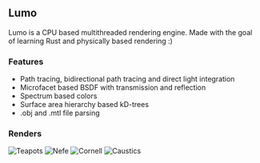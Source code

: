 ## Lumo
Lumo is a CPU based multithreaded rendering engine. Made with the goal of learning Rust and physically based rendering :)

### Features
* Path tracing, bidirectional path tracing and direct light integration
* Microfacet based BSDF with transmission and reflection
* Spectrum based colors
* Surface area hierarchy based kD-trees
* .obj and .mtl file parsing

### Renders
![Teapots](https://img.karppinen.xyz/cute_052.png)
![Nefe](https://img.karppinen.xyz/nefertiti_053.png) ![Cornell](https://img.karppinen.xyz/cornell_052.png)
![Caustics](https://img.karppinen.xyz/caustics_052.png)